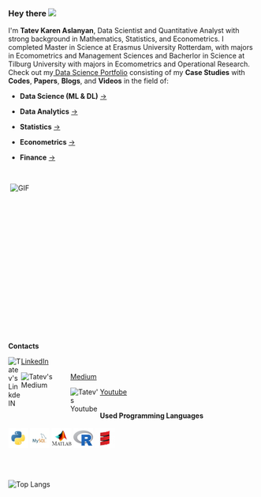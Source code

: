 
### Hey there  <img src="https://media.giphy.com/media/hvRJCLFzcasrR4ia7z/giphy.gif" width="25px">
I'm **Tatev Karen Aslanyan**, Data Scientist and Quantitative Analyst with strong background in Mathematics, Statistics, and Econometrics. I completed Master in Science at Erasmus University Rotterdam, with majors in Ecomometrics and Management Sciences and Bacherlor in Science at Tilburg University with majors in Ecomometrics and Operational Research. <br>
Check out my<a href="https://github.com/TatevKaren/TatevKaren-data-science-portfolio"> Data Science Portfolio</a> consisting of my **Case Studies** with **Codes**, **Papers**, **Blogs**, and **Videos** in the field of:

- **Data Science (ML & DL)** <a href="https://github.com/TatevKaren/data-science-popular-algorithms"> -> <a> 
- **Data Analytics** <a href="https://github.com/TatevKaren/PySpark_Tutorial"> -> <a> 
- **Statistics** <a href="https://github.com/TatevKaren/mathematics-statistics-for-data-science/blob/main/Deriving%20Expectation%20and%20Variances%20of%20Densities/README.MD"> -> <a>
- **Econometrics** <a href="https://github.com/TatevKaren/econometric-algorithms"> -> <a>
- **Finance** <a href="https://github.com/TatevKaren/Finance-Projects"> -> <a>
 
  <br>

<img align="right" alt="GIF" src="https://cdn.dribbble.com/users/2344801/screenshots/4774578/alphatestersanimation2.gif?raw=true" width="500" height="320"/>
<br>

**Contacts**

<img align="left" alt="Tatev's LinkdeIN" width="26px" src="https://image.flaticon.com/icons/png/512/174/174857.png" /> <a href="https://www.linkedin.com/in/tatev-karen-aslanyan/">LinkedIn</a><br>

<img align="left" alt="Tatev's Medium" width="100px" src="https://miro.medium.com/max/8976/1*Ra88BZ-CSTovFS2ZSURBgg.png"/> <a href="https://tatev-aslanyan.medium.com/">Medium</a><br>

<img align="left" alt="Tatev's Youtube" width="60px" src="https://upload.wikimedia.org/wikipedia/commons/thumb/e/e1/Logo_of_YouTube_%282015-2017%29.svg/1200px-Logo_of_YouTube_%282015-2017%29.svg.png"/> <a href="https://www.youtube.com/watch?v=i_j59gQTU6w&t=42s">Youtube</a>
<br>
<br>

**Used Programming Languages**  
<br>
<code><img height="40" src="https://raw.githubusercontent.com/github/explore/80688e429a7d4ef2fca1e82350fe8e3517d3494d/topics/python/python.png"></code>
<code><img height="40" src="https://raw.githubusercontent.com/github/explore/80688e429a7d4ef2fca1e82350fe8e3517d3494d/topics/mysql/mysql.png"></code>
<code><img height="40" src="https://raw.githubusercontent.com/github/explore/80688e429a7d4ef2fca1e82350fe8e3517d3494d/topics/matlab/matlab.png"></code>
<code><img height="40" src="https://raw.githubusercontent.com/github/explore/80688e429a7d4ef2fca1e82350fe8e3517d3494d/topics/r/r.png"></code>
<code><img height="40" src="https://raw.githubusercontent.com/github/explore/80688e429a7d4ef2fca1e82350fe8e3517d3494d/topics/scala/scala.png"></code>

<br>
<br>

![Top Langs](https://github-readme-stats.vercel.app/api/top-langs/?username=TatevKaren)





